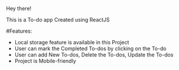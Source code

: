 Hey there!

This is a To-do app Created using ReactJS

#Features:
* Local storage feature is available in this Project
* User can mark the Completed To-dos by clicking on the To-do
* User can add New To-dos, Delete the To-dos, Update the To-dos
* Project is Mobile-friendly


